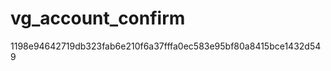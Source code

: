 vg_account_confirm
==================
1198e94642719db323fab6e210f6a37fffa0ec583e95bf80a8415bce1432d549
